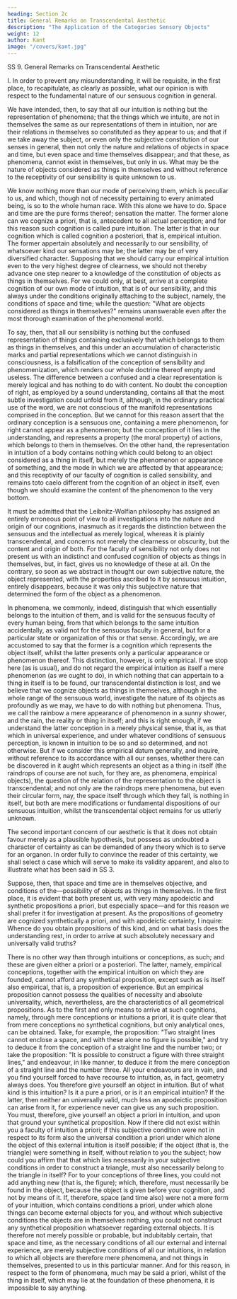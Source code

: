 ```yaml
---
heading: Section 2c
title: General Remarks on Transcendental Aesthetic
description: "The Application of the Categories Sensory Objects"
weight: 12
author: Kant
image: "/covers/kant.jpg"
---
```



SS 9. General Remarks on Transcendental Aesthetic

I. In order to prevent any misunderstanding, it will be requisite, in the first place, to recapitulate, as clearly as possible, what our opinion is with respect to the fundamental nature of our sensuous cognition in general. 

We have intended, then, to say that all our intuition is nothing but the representation of phenomena; that the things which we intuite, are not in themselves the same as our representations of them in intuition, nor are their relations in themselves so constituted as they appear to us; and that if we take away the subject, or even only the subjective constitution of our senses in general, then not only the nature and relations of objects in space and time, but even space and time themselves disappear; and that these, as phenomena, cannot exist in themselves, but only in us. What may be the nature of objects considered as things in themselves and without reference to the receptivity of our sensibility is quite unknown to us.

We know nothing more than our mode of perceiving them, which is peculiar to us, and which, though not of necessity pertaining to every animated being, is so to the whole human race. With this alone we have to do. Space and time are the pure forms thereof; sensation the matter. The former alone can we cognize a priori, that is, antecedent to all actual perception; and for this reason such cognition is called pure intuition. The latter is that in our cognition which is called cognition a posteriori, that is, empirical intuition. The former appertain absolutely and necessarily to our sensibility, of whatsoever kind our sensations may be; the latter may be of very diversified character. Supposing that we should carry our empirical intuition even to the very highest degree of clearness, we should not thereby advance one step nearer to a knowledge of the constitution of objects as things in themselves. For we could only, at best, arrive at a complete cognition of our own mode of intuition, that is of our sensibility, and this always under the conditions originally attaching to the subject, namely, the conditions of space and time; while the question: "What are objects considered as things in themselves?" remains unanswerable even after the most thorough examination of the phenomenal world.

To say, then, that all our sensibility is nothing but the confused representation of things containing exclusively that which belongs to them as things in themselves, and this under an accumulation of characteristic marks and partial representations which we cannot distinguish in consciousness, is a falsification of the conception of sensibility and phenomenization, which renders our whole doctrine thereof empty and useless. The difference between a confused and a clear representation is merely logical and has nothing to do with content. No doubt the conception of right, as employed by a sound understanding, contains all that the most subtle investigation could unfold from it, although, in the ordinary practical use of the word, we are not conscious of the manifold representations comprised in the conception. But we cannot for this reason assert that the ordinary conception is a sensuous one, containing a mere phenomenon, for right cannot appear as a phenomenon; but the conception of it lies in the understanding, and represents a property (the moral property) of actions, which belongs to them in themselves. On the other hand, the representation in intuition of a body contains nothing which could belong to an object considered as a thing in itself, but merely the phenomenon or appearance of something, and the mode in which we are affected by that appearance; and this receptivity of our faculty of cognition is called sensibility, and remains toto caelo different from the cognition of an object in itself, even though we should examine the content of the phenomenon to the very bottom.

It must be admitted that the Leibnitz-Wolfian philosophy has assigned an entirely erroneous point of view to all investigations into the nature and origin of our cognitions, inasmuch as it regards the distinction between the sensuous and the intellectual as merely logical, whereas it is plainly transcendental, and concerns not merely the clearness or obscurity, but the content and origin of both. For the faculty of sensibility not only does not present us with an indistinct and confused cognition of objects as things in themselves, but, in fact, gives us no knowledge of these at all. On the contrary, so soon as we abstract in thought our own subjective nature, the object represented, with the properties ascribed to it by sensuous intuition, entirely disappears, because it was only this subjective nature that determined the form of the object as a phenomenon.

In phenomena, we commonly, indeed, distinguish that which essentially belongs to the intuition of them, and is valid for the sensuous faculty of every human being, from that which belongs to the same intuition accidentally, as valid not for the sensuous faculty in general, but for a particular state or organization of this or that sense. Accordingly, we are accustomed to say that the former is a cognition which represents the object itself, whilst the latter presents only a particular appearance or phenomenon thereof. This distinction, however, is only empirical. If we stop here (as is usual), and do not regard the empirical intuition as itself a mere phenomenon (as we ought to do), in which nothing that can appertain to a thing in itself is to be found, our transcendental distinction is lost, and we believe that we cognize objects as things in themselves, although in the whole range of the sensuous world, investigate the nature of its objects as profoundly as we may, we have to do with nothing but phenomena. Thus, we call the rainbow a mere appearance of phenomenon in a sunny shower, and the rain, the reality or thing in itself; and this is right enough, if we understand the latter conception in a merely physical sense, that is, as that which in universal experience, and under whatever conditions of sensuous perception, is known in intuition to be so and so determined, and not otherwise. But if we consider this empirical datum generally, and inquire, without reference to its accordance with all our senses, whether there can be discovered in it aught which represents an object as a thing in itself (the raindrops of course are not such, for they are, as phenomena, empirical objects), the question of the relation of the representation to the object is transcendental; and not only are the raindrops mere phenomena, but even their circular form, nay, the space itself through which they fall, is nothing in itself, but both are mere modifications or fundamental dispositions of our sensuous intuition, whilst the transcendental object remains for us utterly unknown.

The second important concern of our aesthetic is that it does not obtain favour merely as a plausible hypothesis, but possess as undoubted a character of certainty as can be demanded of any theory which is to serve for an organon. In order fully to convince the reader of this certainty, we shall select a case which will serve to make its validity apparent, and also to illustrate what has been said in SS 3.

Suppose, then, that space and time are in themselves objective, and conditions of the—possibility of objects as things in themselves. In the first place, it is evident that both present us, with very many apodeictic and synthetic propositions a priori, but especially space—and for this reason we shall prefer it for investigation at present. As the propositions of geometry are cognized synthetically a priori, and with apodeictic certainty, I inquire: Whence do you obtain propositions of this kind, and on what basis does the understanding rest, in order to arrive at such absolutely necessary and universally valid truths?

There is no other way than through intuitions or conceptions, as such; and these are given either a priori or a posteriori. The latter, namely, empirical conceptions, together with the empirical intuition on which they are founded, cannot afford any synthetical proposition, except such as is itself also empirical, that is, a proposition of experience. But an empirical proposition cannot possess the qualities of necessity and absolute universality, which, nevertheless, are the characteristics of all geometrical propositions. As to the first and only means to arrive at such cognitions, namely, through mere conceptions or intuitions a priori, it is quite clear that from mere conceptions no synthetical cognitions, but only analytical ones, can be obtained. Take, for example, the proposition: "Two straight lines cannot enclose a space, and with these alone no figure is possible," and try to deduce it from the conception of a straight line and the number two; or take the proposition: "It is possible to construct a figure with three straight lines," and endeavour, in like manner, to deduce it from the mere conception of a straight line and the number three. All your endeavours are in vain, and you find yourself forced to have recourse to intuition, as, in fact, geometry always does. You therefore give yourself an object in intuition. But of what kind is this intuition? Is it a pure a priori, or is it an empirical intuition? If the latter, then neither an universally valid, much less an apodeictic proposition can arise from it, for experience never can give us any such proposition. You must, therefore, give yourself an object a priori in intuition, and upon that ground your synthetical proposition. Now if there did not exist within you a faculty of intuition a priori; if this subjective condition were not in respect to its form also the universal condition a priori under which alone the object of this external intuition is itself possible; if the object (that is, the triangle) were something in itself, without relation to you the subject; how could you affirm that that which lies necessarily in your subjective conditions in order to construct a triangle, must also necessarily belong to the triangle in itself? For to your conceptions of three lines, you could not add anything new (that is, the figure); which, therefore, must necessarily be found in the object, because the object is given before your cognition, and not by means of it. If, therefore, space (and time also) were not a mere form of your intuition, which contains conditions a priori, under which alone things can become external objects for you, and without which subjective conditions the objects are in themselves nothing, you could not construct any synthetical proposition whatsoever regarding external objects. It is therefore not merely possible or probable, but indubitably certain, that space and time, as the necessary conditions of all our external and internal experience, are merely subjective conditions of all our intuitions, in relation to which all objects are therefore mere phenomena, and not things in themselves, presented to us in this particular manner. And for this reason, in respect to the form of phenomena, much may be said a priori, whilst of the thing in itself, which may lie at the foundation of these phenomena, it is impossible to say anything.


